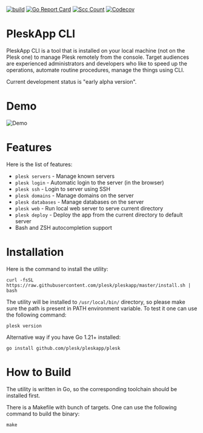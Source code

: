 [![build](https://github.com/plesk/pleskapp/actions/workflows/test.yml/badge.svg)](https://github.com/plesk/pleskapp/actions?query=workflow%3Atest)
[![Go Report Card](https://goreportcard.com/badge/github.com/plesk/pleskapp)](https://goreportcard.com/report/github.com/plesk/pleskapp)
[![Scc Count](https://sloc.xyz/github/plesk/pleskapp/)](https://github.com/plesk/pleskapp/)
[![Codecov](https://codecov.io/gh/plesk/pleskapp/graph/badge.svg?token=71268FOTU5)](https://codecov.io/gh/plesk/pleskapp)

# PleskApp CLI

PleskApp CLI is a tool that is installed on your local machine (not on the Plesk one) to manage Plesk remotely
from the console. Target audiences are experienced administrators and developers who like to speed up the
operations, automate routine procedures, manage the things using CLI.

Current development status is "early alpha version".

# Demo

![Demo](./demo.svg)

# Features

Here is the list of features:
* `plesk servers` - Manage known servers
* `plesk login` - Automatic login to the server (in the browser)
* `plesk ssh` - Login to server using SSH
* `plesk domains` - Manage domains on the server
* `plesk databases` - Manage databases on the server
* `plesk web` - Run local web server to serve current directory
* `plesk deploy` - Deploy the app from the current directory to default server
* Bash and ZSH autocompletion support

# Installation

Here is the command to install the utility:

```
curl -fsSL https://raw.githubusercontent.com/plesk/pleskapp/master/install.sh | bash
```

The utility will be installed to `/usr/local/bin/` directory, so please make sure the path is present in PATH
environment variable. To test it one can use the following command:

```
plesk version
```

Alternative way if you have Go 1.21+ installed:

```
go install github.com/plesk/pleskapp/plesk
```

# How to Build

The utility is written in Go, so the corresponding toolchain should be installed first.

There is a Makefile with bunch of targets. One can use the following command to build the binary:

```
make
```
